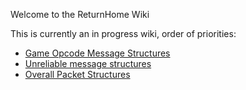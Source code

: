 

Welcome to the ReturnHome Wiki

This is currently an in progress wiki, order of priorities:

-   [Game Opcode Message Structures](Opcodes/OpcodeIndex.md)
-   [Unreliable message structures](Unreliable/UnreliableIndex.md)
-   [Overall Packet Structures](PacketStructure.md)